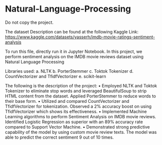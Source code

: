 # Natural-Language-Processing
Do not copy the project.

The dataset Description can be found at the following Kaggle Link: https://www.kaggle.com/datasets/yasserh/imdb-movie-ratings-sentiment-analysis

To run this file, directly run it in Jupyter Notebook.
In this project, we perform sentiment analysis on the IMDB movie reviews dataset using Natural Language Processing

Libraries used:	
a. NLTK
b. PorterStemmer
c. Toktok Tokenizer
d. CountVectorizer and TfidfVectorizer
e. scikit-learn

The following is the description of the project:
•	Employed NLTK and Toktok Tokenizer to eliminate stop words and leveraged BeautifulSoup to strip HTML content from the dataset. Applied PorterStemmer to reduce words to their base form. 
•	Utilized and compared CountVectorizer and TfidfVectorizer for tokenization. Observed a 2% accuracy boost on using TfidfVectorizer which shows its effectiveness.
•	Implemented Machine Learning algorithms to perform Sentiment Analysis on IMDB movie reviews. Identified Logistic Regression as superior with an 89% accuracy rate compared to Support Vector Machine. 
•	Demonstrated strong predictive capability of the model by using custom movie review texts. The model was able to predict the correct sentiment 9 out of 10 times.

